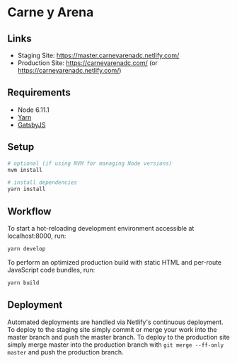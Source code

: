 # Carne y Arena

## Links

+ Staging Site: https://master.carneyarenadc.netlify.com/
+ Production Site: https://carneyarenadc.com/ (or https://carneyarenadc.netlify.com/)

## Requirements

+ Node 6.11.1
+ [Yarn](https://yarnpkg.com/)
+ [GatsbyJS](https://www.gatsbyjs.org/docs/)

## Setup

```bash
# optional (if using NVM for managing Node versions)
nvm install

# install dependencies
yarn install
```

## Workflow

To start a hot-reloading development environment accessible at localhost:8000, run:

```bash
yarn develop
```

To perform an optimized production build with static HTML and per-route JavaScript code bundles, run:

```bash
yarn build
```

## Deployment

Automated deployments are handled via Netlify's continuous deployment. To deploy to the staging site simply commit or merge your work into the master branch and push the master branch. To deploy to the production site simply merge master into the production branch with `git merge --ff-only master` and push the production branch.
